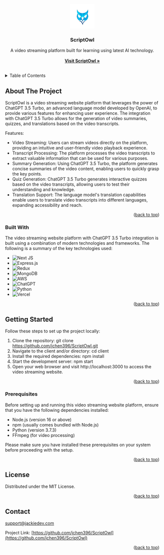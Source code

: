 <a name="readme-top"></a>
<!-- PROJECT LOGO -->
<br />
<div align="center">
  <a href="https://github.com/jchen396/ScriptOwl">
    <img src="client/public/img/ScriptOwl_logo_transparent.png" alt="Logo" width="80" height="80">
  </a>

  <h3 align="center">ScriptOwl</h3>

  <p align="center">
    A video streaming platform built for learning using latest AI technology.
    <br /> 
    <br />
    <a href="https://scriptowl.vercel.app/"><strong>Visit ScriptOwl »</strong></a>
    <br />
    <br />
  </p>
</div>



<!-- TABLE OF CONTENTS -->
<details>
  <summary>Table of Contents</summary>
  <ol>
    <li>
      <a href="#about-the-project">About The Project</a>
      <ul>
        <li><a href="#built-with">Built With</a></li>
      </ul>
    </li>
    <li>
      <a href="#getting-started">Getting Started</a>
      <ul>
        <li><a href="#prerequisites">Prerequisites</a></li>
      </ul>
    </li>
    <li><a href="#license">License</a></li>
    <li><a href="#contact">Contact</a></li>
  </ol>
</details>



<!-- ABOUT THE PROJECT -->
## About The Project

ScriptOwl is a video streaming website platform that leverages the power of ChatGPT 3.5 Turbo, an advanced language model developed by OpenAI, to provide various features for enhancing user experience. The integration with ChatGPT 3.5 Turbo allows for the generation of video summaries, quizzes, and translations based on the video transcripts.

Features:
* Video Streaming: Users can stream videos directly on the platform, providing an intuitive and user-friendly video playback experience.
* Transcript Processing: The platform processes the video transcripts to extract valuable information that can be used for various purposes.
* Summary Generation: Using ChatGPT 3.5 Turbo, the platform generates concise summaries of the video content, enabling users to quickly grasp the key points.
* Quiz Generation: ChatGPT 3.5 Turbo generates interactive quizzes based on the video transcripts, allowing users to test their understanding and knowledge.
* Translation Support: The language model's translation capabilities enable users to translate video transcripts into different languages, expanding accessibility and reach.

<p align="right">(<a href="#readme-top">back to top</a>)</p>



### Built With

The video streaming website platform with ChatGPT 3.5 Turbo integration is built using a combination of modern technologies and frameworks. The following is a summary of the key technologies used:

* ![Next JS](https://img.shields.io/badge/Next-black?style=for-the-badge&logo=next.js&logoColor=white)
* ![Express.js](https://img.shields.io/badge/express.js-%23404d59.svg?style=for-the-badge&logo=express&logoColor=%2361DAFB)
* ![Redux](https://img.shields.io/badge/redux-%23593d88.svg?style=for-the-badge&logo=redux&logoColor=white)
* ![MongoDB](https://img.shields.io/badge/MongoDB-%234ea94b.svg?style=for-the-badge&logo=mongodb&logoColor=white)
* ![AWS](https://img.shields.io/badge/AWS-%23FF9900.svg?style=for-the-badge&logo=amazon-aws&logoColor=white)
* ![ChatGPT](https://img.shields.io/badge/chatGPT-74aa9c?style=for-the-badge&logo=openai&logoColor=white)
* ![Python](https://img.shields.io/badge/python-3670A0?style=for-the-badge&logo=python&logoColor=ffdd54)
* ![Vercel](https://img.shields.io/badge/vercel-%23000000.svg?style=for-the-badge&logo=vercel&logoColor=white)

<p align="right">(<a href="#readme-top">back to top</a>)</p>



<!-- GETTING STARTED -->
## Getting Started

Follow these steps to set up the project locally:

1. Clone the repository: git clone https://github.com/jchen396/ScriptOwl.git
2. Navigate to the client and/or directory: cd client
3. Install the required dependencies: npm install
4. Start the development server: npm start
5. Open your web browser and visit http://localhost:3000 to access the video streaming website.

<p align="right">(<a href="#readme-top">back to top</a>)</p>



### Prerequisites

Before setting up and running this video streaming website platform, ensure that you have the following dependencies installed:

* Node.js (version 16 or above)
* npm (usually comes bundled with Node.js)
* Python (version 3.7.3)
* FFmpeg (for video processing)

Please make sure you have installed these prerequisites on your system before proceeding with the setup.

<p align="right">(<a href="#readme-top">back to top</a>)</p>



<!-- LICENSE -->
## License

Distributed under the MIT License.

<p align="right">(<a href="#readme-top">back to top</a>)</p>



<!-- CONTACT -->
## Contact

support@jackiedev.com

Project Link: [https://github.com/jchen396/ScriptOwl](https://github.com/jchen396/ScriptOwl)

<p align="right">(<a href="#readme-top">back to top</a>)</p>

